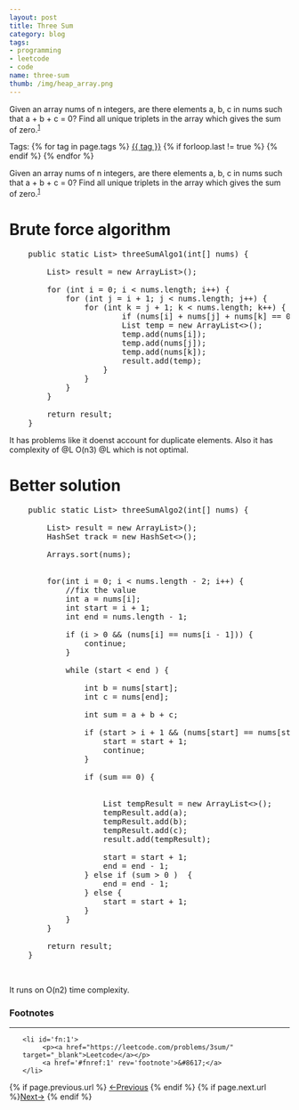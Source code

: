 ```yaml
---
layout: post
title: Three Sum
category: blog
tags:
- programming
- leetcode
- code
name: three-sum
thumb: /img/heap_array.png
---
```


<style type="text/css">
.myheading{font-family:Georgia, "Times New Roman", Times, serif;font-size:24px;margin-top:5px;margin-bottom:0;text-align:center;font-weight:400;color:#222}
.mysubheading{font-family:"Lucida Grande", Tahoma;font-size:10px;font-weight:lighter;font-variant:normal;text-transform:uppercase;color:#666;margin-top:10px;text-align:center!important;letter-spacing:.3em}
</style>


Given an array nums of n integers, are there elements a, b, c in nums such that a + b + c = 0? Find all unique triplets in the array which gives the sum of zero.<sup><a href='#fn:1' rel='footnote'>1</a></sup>
<!-- truncate_here -->
<p>Tags: {% for tag in page.tags %} <a class="mytag" href="/tag/{{ tag }}" title="View posts tagged with &quot;{{ tag }}&quot;">{{ tag }}</a>  {% if forloop.last != true %} {% endif %} {% endfor %} </p>

<script type="text/javascript" src="{{ root_url }}/js/shCore.js"></script>
<script type="text/javascript" src="{{ root_url }}/js/shBrushCpp.js"></script>
<link type="text/css" rel="stylesheet" href="{{ root_url }}/css/shCoreDefault.css"/>
<script type="text/javascript">SyntaxHighlighter.all();</script>



Given an array nums of n integers, are there elements a, b, c in nums such that a + b + c = 0? Find all unique triplets in the array which gives the sum of zero.<sup><a href='#fn:1' rel='footnote'>1</a></sup>

# Brute force algorithm 

<pre class="brush: java;  title: ; notranslate">
    public static List<List<Integer>> threeSumAlgo1(int[] nums) {

        List<List<Integer>> result = new ArrayList<List<Integer>>();

        for (int i = 0; i < nums.length; i++) {
            for (int j = i + 1; j < nums.length; j++) {
                for (int k = j + 1; k < nums.length; k++) {
                        if (nums[i] + nums[j] + nums[k] == 0 ){
                        List<Integer> temp = new ArrayList<>();
                        temp.add(nums[i]);
                        temp.add(nums[j]);
                        temp.add(nums[k]);
                        result.add(temp);
                    }
                }
            }
        }

        return result;
    }	
</pre> 



It has problems like it doenst account for duplicate elements. Also it has complexity of @L O(n3) @L which is not optimal. 


# Better solution

<pre class="brush: java;  title: ; notranslate">
    public static List<List<Integer>> threeSumAlgo2(int[] nums) {

        List<List<Integer>> result = new ArrayList<List<Integer>>();
        HashSet<Integer> track = new HashSet<>();

        Arrays.sort(nums);


        for(int i = 0; i < nums.length - 2; i++) {
            //fix the value
            int a = nums[i];
            int start = i + 1;
            int end = nums.length - 1;

            if (i > 0 && (nums[i] == nums[i - 1])) {
                continue;
            }

            while (start < end ) {

                int b = nums[start];
                int c = nums[end];

                int sum = a + b + c;

                if (start > i + 1 && (nums[start] == nums[start - 1])) {
                    start = start + 1;
                    continue;
                }

                if (sum == 0) {


                    List<Integer> tempResult = new ArrayList<>();
                    tempResult.add(a);
                    tempResult.add(b);
                    tempResult.add(c);
                    result.add(tempResult);

                    start = start + 1;
                    end = end - 1;
                } else if (sum > 0 )  {
                    end = end - 1;
                } else {
                    start = start + 1;
                }
            }
        }

        return result;
    }


</pre> 


It runs on O(n2) time complexity. 

<div class='footnotes'><h3>Footnotes</h3><hr />
  <ol>


    <li id='fn:1'>
         <p><a href="https://leetcode.com/problems/3sum/" target="_blank">Leetcode</a></p>
         <a href='#fnref:1' rev='footnote'>&#8617;</a>
    </li>
    
  </ol>
</div>


<nav class="pagination clear" style="padding-bottom:20px;">
{% if page.previous.url %} <a class="prev-item" href="{{page.previous.url}}" title="Previous Post: {{page.previous.title}}">&larr;Previous</a>   {% endif %}  {% if page.next.url %}<a class="next-item" href="{{page.next.url}}" title="Next Post: {{page.next.title}}">Next&rarr;</a>         {% endif %}
</nav>

